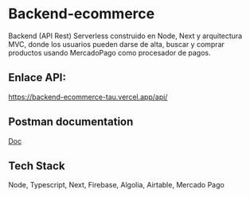 # Backend-ecommerce

Backend (API Rest) Serverless construido en Node, Next y arquitectura MVC, donde los usuarios pueden darse de alta, buscar y comprar productos usando MercadoPago como procesador de pagos.

## Enlace API: 
https://backend-ecommerce-tau.vercel.app/api/

## Postman documentation
[Doc](https://documenter.getpostman.com/view/19369798/2s935mtRAJ)
    
## Tech Stack

Node, Typescript, Next, Firebase, Algolia, Airtable, Mercado Pago
